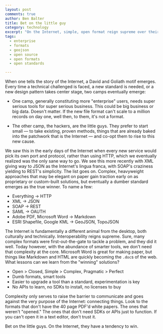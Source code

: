 ```yaml
---
layout: post
comments: true
author: Ben Balter
title: Bet on the little guy
category: technology
excerpt: "On the Internet, simple, open format reign supreme over their heavyweight, proprietary counterparts"
tags:
  - enterprise
  - formats
  - geojson
  - open source
  - open formats
  - open standards

---
```


When one tells the story of the Internet, a David and Goliath motif emerges. Every time a technical challenged is faced, a new standard is needed, or a new design pattern takes center stage, two camps eventually emerge:

* One camp, generally constituting more "enterprise" users, needs super serious tools for super serious business. This could be big business or big data. Doesn't matter. If the new file format can't scale to a million records on day one, well then, to them, it's not a format.

* The other camp, the hackers, are the little guys. They prefer to start small — to take existing, proven methods, things that are already baked into the patchwork that is the Internet — and co-opt them to rise to this new cause.

We saw this in the early days of the Internet when every new service would pick its own port and protocol, rather than using HTTP, which we eventually realized was the only sane way to go. We see this more recently with XML giving way to JSON as the Internet's lingua franca, with SOAP's craziness yielding to REST's simplicity. The list goes on. Complex, heavyweight approaches that may be elegant on paper gain traction early on as proprietary or custom-built solutions, but eventually a dumber standard emerges as the true winner. To name a few:

* Everything &rarr; HTTP
* XML &rarr; JSON
* SOAP &rarr; REST
* SAML &rarr; OAUTH
* Adobe PDF, Microsoft Word &rarr; Markdown
* ESRI Shapefile, Google KML &rarr; GeoJSON, TopoJSON

The Internet is fundamentally a different animal from the desktop, both culturally and technically. Interoperability reigns supreme. Sure, many complex formats were first-out-the-gate to tackle a problem, and they did it well. Today however, with the abundance of smarter tools, we don't need that complexity at the core. Microsoft Word is great for making paper, but things like Markdown and HTML are quickly becoming the `.doc`s of the web. What lessons can we learn from the "winning" solutions?

* Open > Closed, Simple > Complex, Pragmatic > Perfect
* Dumb formats, smart tools
* Easier to upgrade a tool than a standard, experimentation is key
* No APIs to learn, no SDKs to install, no licenses to buy

Complexity only serves to raise the barrier to communicate and goes against the very purpose of the Internet: connecting things. Look to the formats that don't have the 40 page PDF'd white papers. The ones that weren't "opened." The ones that don't need SDKs or APIs just to function. If you can't open it in a text editor, don't trust it. 

Bet on the little guys. On the Internet, they have a tendency to win.
